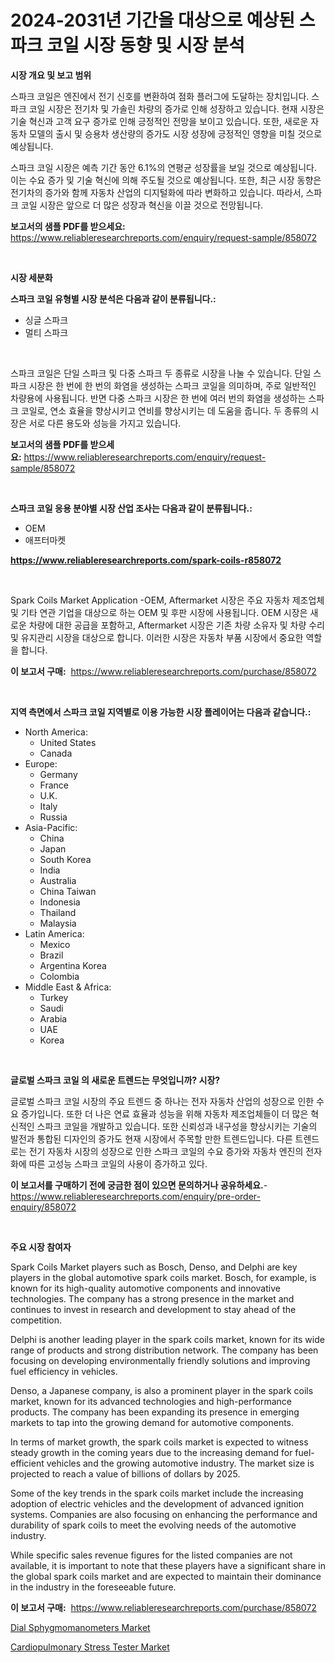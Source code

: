 <p><h1>2024-2031년 기간을 대상으로 예상된 스파크 코일 시장 동향 및 시장 분석</h1></p><p><strong>시장 개요 및 보고 범위</strong></p>
<p><p>스파크 코일은 엔진에서 전기 신호를 변환하여 점화 플러그에 도달하는 장치입니다. 스파크 코일 시장은 전기차 및 가솔린 차량의 증가로 인해 성장하고 있습니다. 현재 시장은 기술 혁신과 고객 요구 증가로 인해 긍정적인 전망을 보이고 있습니다. 또한, 새로운 자동차 모델의 출시 및 승용차 생산량의 증가도 시장 성장에 긍정적인 영향을 미칠 것으로 예상됩니다.</p><p>스파크 코일 시장은 예측 기간 동안 6.1%의 연평균 성장률을 보일 것으로 예상됩니다. 이는 수요 증가 및 기술 혁신에 의해 주도될 것으로 예상됩니다. 또한, 최근 시장 동향은 전기차의 증가와 함께 자동차 산업의 디지털화에 따라 변화하고 있습니다. 따라서, 스파크 코일 시장은 앞으로 더 많은 성장과 혁신을 이끌 것으로 전망됩니다.</p></p>
<p><strong>보고서의 샘플 PDF를 받으세요:</strong> <a href="https://www.reliableresearchreports.com/enquiry/request-sample/858072">https://www.reliableresearchreports.com/enquiry/request-sample/858072</a></p>
<p>&nbsp;</p>
<p><strong>시장 세분화</strong></p>
<p><strong>스파크 코일 유형별 시장 분석은 다음과 같이 분류됩니다.:</strong></p>
<p><ul><li>싱글 스파크</li><li>멀티 스파크</li></ul></p>
<p>&nbsp;</p>
<p><p>스파크 코일은 단일 스파크 및 다중 스파크 두 종류로 시장을 나눌 수 있습니다. 단일 스파크 시장은 한 번에 한 번의 화염을 생성하는 스파크 코일을 의미하며, 주로 일반적인 차량용에 사용됩니다. 반면 다중 스파크 시장은 한 번에 여러 번의 화염을 생성하는 스파크 코일로, 연소 효율을 향상시키고 연비를 향상시키는 데 도움을 줍니다. 두 종류의 시장은 서로 다른 용도와 성능을 가지고 있습니다.</p></p>
<p><strong>보고서의 샘플 PDF를 받으세요:</strong>&nbsp;<a href="https://www.reliableresearchreports.com/enquiry/request-sample/858072">https://www.reliableresearchreports.com/enquiry/request-sample/858072</a></p>
<p>&nbsp;</p>
<p><strong> 스파크 코일 응용 분야별 시장 산업 조사는 다음과 같이 분류됩니다.:</strong></p>
<p><ul><li>OEM</li><li>애프터마켓</li></ul></p>
<p><strong><a href="https://www.reliableresearchreports.com/spark-coils-r858072">https://www.reliableresearchreports.com/spark-coils-r858072</a></strong></p>
<p>&nbsp;</p>
<p><p>Spark Coils Market Application -OEM, Aftermarket 시장은 주요 자동차 제조업체 및 기타 연관 기업을 대상으로 하는 OEM 및 후판 시장에 사용됩니다. OEM 시장은 새로운 차량에 대한 공급을 포함하고, Aftermarket 시장은 기존 차량 소유자 및 차량 수리 및 유지관리 시장을 대상으로 합니다. 이러한 시장은 자동차 부품 시장에서 중요한 역할을 합니다.</p></p>
<p><strong>이 보고서 구매:</strong>&nbsp; <a href="https://www.reliableresearchreports.com/purchase/858072">https://www.reliableresearchreports.com/purchase/858072</a></p>
<p>&nbsp;</p>
<p><strong>지역 측면에서 스파크 코일 지역별로 이용 가능한 시장 플레이어는 다음과 같습니다.:</strong></p>
<p><ul>
    <li>
        North America:
        <ul>
            <li>United States</li>
            <li>Canada</li>
        </ul>
    </li>
    <li>
        Europe:
        <ul>
            <li>Germany</li>
            <li>France</li>
            <li>U.K.</li>
            <li>Italy</li>
            <li>Russia</li>
        </ul>
    </li>
    <li>
        Asia-Pacific:
        <ul>
            <li>China</li>
            <li>Japan</li>
            <li>South Korea</li>
            <li>India</li>
            <li>Australia</li>
            <li>China Taiwan</li>
            <li>Indonesia</li>
            <li>Thailand</li>
            <li>Malaysia</li>
        </ul>
    </li>
    <li>
        Latin America:
        <ul>
            <li>Mexico</li>
            <li>Brazil</li>
            <li>Argentina Korea</li>
            <li>Colombia</li>
        </ul>
    </li>
    <li>
        Middle East & Africa:
        <ul>
            <li>Turkey</li>
            <li>Saudi</li>
            <li>Arabia</li>
            <li>UAE</li>
            <li>Korea</li>
        </ul>
    </li>
    </ul></p>
<p>&nbsp;</p>
<p><strong>글로벌 스파크 코일 의 새로운 트렌드는 무엇입니까? 시장?</strong></p>
<p><p>글로벌 스파크 코일 시장의 주요 트렌드 중 하나는 전자 자동차 산업의 성장으로 인한 수요 증가입니다. 또한 더 나은 연료 효율과 성능을 위해 자동차 제조업체들이 더 많은 혁신적인 스파크 코일을 개발하고 있습니다. 또한 신뢰성과 내구성을 향상시키는 기술의 발전과 통합된 디자인의 증가도 현재 시장에서 주목할 만한 트렌드입니다. 다른 트렌드로는 전기 자동차 시장의 성장으로 인한 스파크 코일의 수요 증가와 자동차 엔진의 전자화에 따른 고성능 스파크 코일의 사용이 증가하고 있다.</p></p>
<p><strong>이 보고서를 구매하기 전에 궁금한 점이 있으면 문의하거나 공유하세요.</strong>- <a href="https://www.reliableresearchreports.com/enquiry/pre-order-enquiry/858072">https://www.reliableresearchreports.com/enquiry/pre-order-enquiry/858072</a></p>
<p>&nbsp;</p>
<p><strong>주요 시장 참여자</strong></p>
<p><p>Spark Coils Market players such as Bosch, Denso, and Delphi are key players in the global automotive spark coils market. Bosch, for example, is known for its high-quality automotive components and innovative technologies. The company has a strong presence in the market and continues to invest in research and development to stay ahead of the competition.</p><p>Delphi is another leading player in the spark coils market, known for its wide range of products and strong distribution network. The company has been focusing on developing environmentally friendly solutions and improving fuel efficiency in vehicles.</p><p>Denso, a Japanese company, is also a prominent player in the spark coils market, known for its advanced technologies and high-performance products. The company has been expanding its presence in emerging markets to tap into the growing demand for automotive components.</p><p>In terms of market growth, the spark coils market is expected to witness steady growth in the coming years due to the increasing demand for fuel-efficient vehicles and the growing automotive industry. The market size is projected to reach a value of billions of dollars by 2025.</p><p>Some of the key trends in the spark coils market include the increasing adoption of electric vehicles and the development of advanced ignition systems. Companies are also focusing on enhancing the performance and durability of spark coils to meet the evolving needs of the automotive industry.</p><p>While specific sales revenue figures for the listed companies are not available, it is important to note that these players have a significant share in the global spark coils market and are expected to maintain their dominance in the industry in the foreseeable future.</p></p>
<p><strong>이 보고서 구매:</strong>&nbsp;&nbsp;<a href="https://www.reliableresearchreports.com/purchase/858072">https://www.reliableresearchreports.com/purchase/858072</a></p>
<p><p><a href="https://github.com/peachesmcdowel1/Market-Research-Report-List-2/blob/main/dial-sphygmomanometers-market.md">Dial Sphygmomanometers Market</a></p><p><a href="https://github.com/edytherolanlouisejk1miz0wig/Market-Research-Report-List-2/blob/main/cardiopulmonary-stress-tester-market.md">Cardiopulmonary Stress Tester Market</a></p></p>